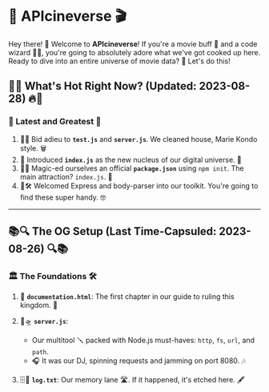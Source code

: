 # 🌟 APIcineverse 🎬

Hey there! 👋 Welcome to **APIcineverse**! If you're a movie buff 🍿 and a code wizard 🧙‍♂️, you're going to absolutely adore what we've got cooked up here. Ready to dive into an entire universe of movie data? 🌌 Let's do this!

## 🌟🔥 What's Hot Right Now? (Updated: 2023-08-28) 🔥🌟

### 🚀 Latest and Greatest 🎉

1. 👋💨 Bid adieu to **`test.js`** and **`server.js`**. We cleaned house, Marie Kondo style. 🗑️
2. 🎯 Introduced **`index.js`** as the new nucleus of our digital universe. 🌌
3. 📜🎩 Magic-ed ourselves an official **`package.json`** using `npm init`. The main attraction? `index.js`. 🌟
4. 🔧🛠 Welcomed Express and body-parser into our toolkit. You're going to find these super handy. 🤓

---

## 📚🔍 The OG Setup (Last Time-Capsuled: 2023-08-26) 🔍📚

### 🏛 The Foundations 🛠

1. 📘 **`documentation.html`**: The first chapter in our guide to ruling this kingdom. 🏰
  
2. 🚀🛸 **`server.js`**:
    - Our multitool 🪛 packed with Node.js must-haves: `http`, `fs`, `url`, and `path`.
    - 🎧 It was our DJ, spinning requests and jamming on port 8080. 🎶

3. 🗄📝 **`log.txt`**: Our memory lane 🛣. If it happened, it's etched here. 🖋
